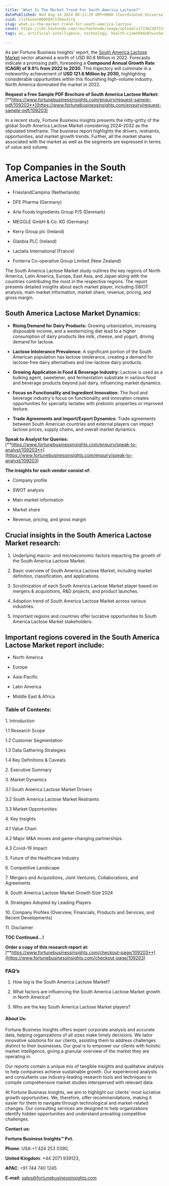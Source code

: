```yaml
---
title: "What Is The Market Trend For South America Lactose?"
datePublished: Wed Aug 14 2024 08:11:29 GMT+0000 (Coordinated Universal Time)
cuid: clztkonnn000h09l576ms4jrg
slug: what-is-the-market-trend-for-south-america-lactose
cover: https://cdn.hashnode.com/res/hashnode/image/upload/v1723623073192/49afdae7-2bd2-4cdc-8578-697e9f7f286c.png
tags: ai, artificial-intelligence, technology, health-cjaeh844x02vvo3wtj5r2s75q, healthcare

---
```


As per Fortune Business Insights’ report, the [South America Lactose Market](https://www.fortunebusinessinsights.com/south-america-lactose-market-109203) sector attained a worth of USD 80.8 Million in 2022. Forecasts indicate a promising path, foreseeing a **Compound Annual Growth Rate (CAGR) of 9.9% from 2022 to 2030.** This trajectory will culminate in a noteworthy achievement of **USD 121.6 Million by 2030,** highlighting considerable opportunities within this flourishing high-volume industry. North America dominated the market in 2022.

**Request a Free Sample PDF Brochure of South America Lactose Market:** [**https://www.fortunebusinessinsights.com/enquiry/request-sample-pdf/109203**](https://www.fortunebusinessinsights.com/enquiry/request-sample-pdf/109203)

In a recent study, Fortune Business Insights presents the nitty-gritty of the global South America Lactose Market considering 2024–2032 as the stipulated timeframe. The business report highlights the drivers, restraints, opportunities, and market growth trends. Further, all the market shares associated with the market as well as the segments are expressed in terms of value and volume.

# **Top Companies in the South America Lactose Market:**

* FrieslandCampina (Netherlands)
    
* DFE Pharma (Germany)
    
* Arla Foods Ingredients Group P/S (Denmark)
    
* MEGGLE GmbH & Co. KG (Germany)
    
* Kerry Group plc (Ireland)
    
* Glanbia PLC (Ireland)
    
* Lactalis International (France)
    
* Fonterra Co-operative Group Limited (New Zealand)
    

The South America Lactose Market study outlines the key regions of North America, Latin America, Europe, East Asia, and Japan along with the countries contributing the most in the respective regions. The report presents detailed insights about each market player, including SWOT analysis, main market information, market share, revenue, pricing, and gross margin.

## South America Lactose Market **Dynamics**:

* **Rising Demand for Dairy Products:** Growing urbanization, increasing disposable income, and a westernizing diet lead to a higher consumption of dairy products like milk, cheese, and yogurt, driving demand for lactose.
    
* **Lactose Intolerance Prevalence:** A significant portion of the South American population has lactose intolerance, creating a demand for lactose-free dairy alternatives and low-lactose dairy products.
    
* **Growing Application in Food & Beverage Industry:** Lactose is used as a bulking agent, sweetener, and fermentation substrate in various food and beverage products beyond just dairy, influencing market dynamics.
    
* **Focus on Functionality and Ingredient Innovation:** The food and beverage industry's focus on functionality and innovation creates opportunities for specialty lactates with prebiotic properties or improved texture.
    
* **Trade Agreements and Import/Export Dynamics:** Trade agreements between South American countries and external players can impact lactose prices, supply chains, and overall market dynamics.
    

**Speak to Analyst for Queries:** [**https://www.fortunebusinessinsights.com/enquiry/speak-to-analyst/109203**](https://www.fortunebusinessinsights.com/enquiry/speak-to-analyst/109203)

**The insights for each vendor consist of:**

* Company profile
    
* SWOT analysis
    
* Main market information
    
* Market share
    
* Revenue, pricing, and gross margin
    

## **Crucial insights in the South America Lactose Market research:**

1. Underlying macro- and microeconomic factors impacting the growth of the South America Lactose Market.
    
2. Basic overview of South America Lactose Market, including market definition, classification, and applications.
    
3. Scrutinization of each South America Lactose Market player based on mergers & acquisitions, R&D projects, and product launches.
    
4. Adoption trend of South America Lactose Market across various industries.
    
5. Important regions and countries offer lucrative opportunities to South America Lactose Market stakeholders.
    

## **Important regions covered in the South America Lactose Market report include:**

* North America
    
* Europe
    
* Asia-Pacific
    
* Latin America
    
* Middle East & Africa
    

### **Table of Contents:**

1\. Introduction

1.1 Research Scope

1.2 Customer Segmentation

1.3 Data Gathering Strategies

1.4 Key Definitions & Caveats

2\. Executive Summary

3\. Market Dynamics

3.1 South America Lactose Market Drivers

3.2 South America Lactose Market Restraints

3.3 Market Opportunities

4\. Key Insights

4.1 Value Chain

4.2 Major M&A moves and game-changing partnerships.

4.3 Covid-19 Impact

5\. Future of the Healthcare Industry

6\. Competitive Landscape

7\. Mergers and Acquisitions, Joint Ventures, Collaborations, and Agreements

8\. South America Lactose Market Growth Size 2024

9\. Strategies Adopted by Leading Players

10\. Company Profiles (Overview, Financials, Products and Services, and Recent Developments)

11\. Disclaimer

**TOC Continued…!**

**Order a copy of this research report at:** [**https://www.fortunebusinessinsights.com/checkout-page/109203**](https://www.fortunebusinessinsights.com/checkout-page/109203)

### **FAQ’s**

1. How big is the South America Lactose Market?
    
2. What factors are influencing the South America Lactose Market growth in North America?
    
3. Who are the key South America Lactose Market players?
    

#### **About Us:**

Fortune Business Insights offers expert corporate analysis and accurate data, helping organizations of all sizes make timely decisions. We tailor innovative solutions for our clients, assisting them to address challenges distinct to their businesses. Our goal is to empower our clients with holistic market intelligence, giving a granular overview of the market they are operating in.

Our reports contain a unique mix of tangible insights and qualitative analysis to help companies achieve sustainable growth. Our experienced analysts and consultants use industry-leading research tools and techniques to compile comprehensive market studies interspersed with relevant data.

At Fortune Business Insights, we aim to highlight our clients' most lucrative growth opportunities. We, therefore, offer recommendations, making it easier for them to navigate through technological and market-related changes. Our consulting services are designed to help organizations identify hidden opportunities and understand prevailing competitive challenges.

**Contact us:**

**Fortune Business Insights™ Pvt.**

**Phone**: USA:+1 424 253 0390,

**United Kingdom**: +44 2071 939123,

**APAC**: +91 744 740 1245

**E-mail:** [sales@fortunebusinessinsights.com](mailto:sales@fortunebusinessinsights.com)